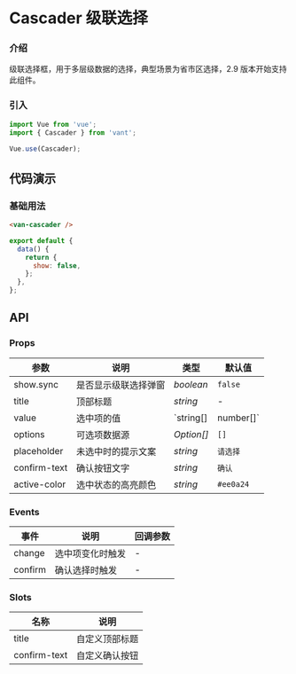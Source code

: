 # Cascader 级联选择

### 介绍

级联选择框，用于多层级数据的选择，典型场景为省市区选择，2.9 版本开始支持此组件。

### 引入

```js
import Vue from 'vue';
import { Cascader } from 'vant';

Vue.use(Cascader);
```

## 代码演示

### 基础用法

```html
<van-cascader />
```

```js
export default {
  data() {
    return {
      show: false,
    };
  },
};
```

## API

### Props

| 参数         | 说明                 | 类型                  | 默认值    |
| ------------ | -------------------- | --------------------- | --------- |
| show.sync    | 是否显示级联选择弹窗 | _boolean_             | `false`   |
| title        | 顶部标题             | _string_              | -         |
| value        | 选中项的值           | `string[] | number[]` | -         |
| options      | 可选项数据源         | _Option[]_            | `[]`      |
| placeholder  | 未选中时的提示文案   | _string_              | `请选择`  |
| confirm-text | 确认按钮文字         | _string_              | `确认`    |
| active-color | 选中状态的高亮颜色   | _string_              | `#ee0a24` |

### Events

| 事件    | 说明             | 回调参数 |
| ------- | ---------------- | -------- |
| change  | 选中项变化时触发 | -        |
| confirm | 确认选择时触发   | -        |

### Slots

| 名称         | 说明           |
| ------------ | -------------- |
| title        | 自定义顶部标题 |
| confirm-text | 自定义确认按钮 |
